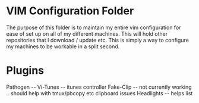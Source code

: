 VIM Configuration Folder
=

The purpose of this folder is to maintain my entire vim configuration for ease of set up on all of my different machines. This will hold other repositories that I download / update etc. This is simply a way to configure my machines to be workable in a split second.


Plugins
=

Pathogen --
Vi-Tunes -- itunes controller
Fake-Clip -- not currently working .. should help with tmux/pbcopy etc clipboard issues
Headlights -- helps list 
